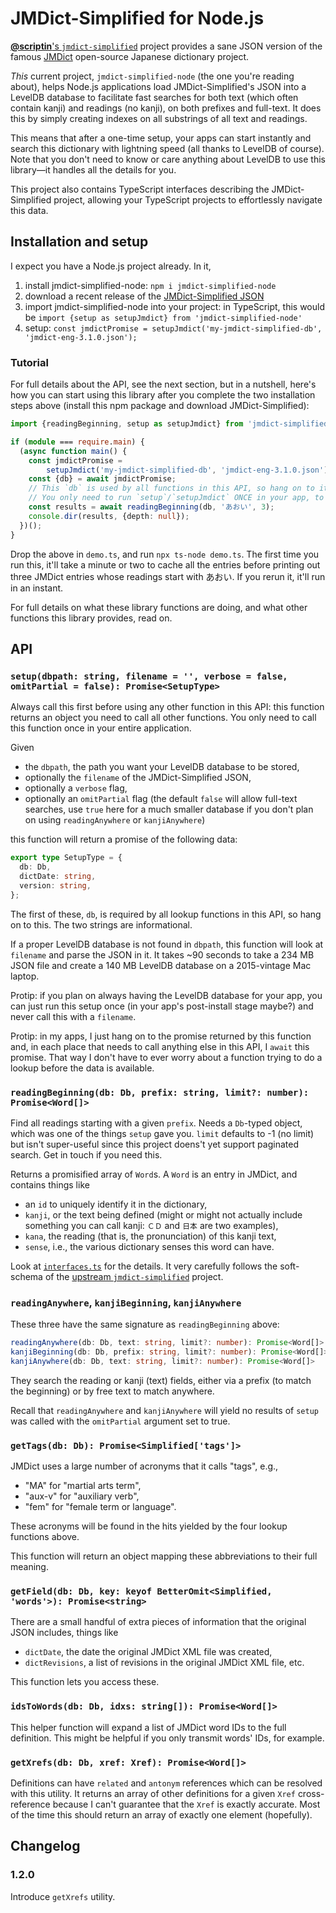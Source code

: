 # JMDict-Simplified for Node.js

[**@scriptin**'s `jmdict-simplified`](https://github.com/scriptin/jmdict-simplified) project provides a sane JSON version of the famous [JMDict](http://www.edrdg.org/jmdict/j_jmdict.html) open-source Japanese dictionary project.

*This* current project, `jmdict-simplified-node` (the one you're reading about), helps Node.js applications load JMDict-Simplified's JSON into a LevelDB database to facilitate fast searches for both text (which often contain kanji) and readings (no kanji), on both prefixes and full-text. It does this by simply creating indexes on all substrings of all text and readings.

This means that after a one-time setup, your apps can start instantly and search this dictionary with lightning speed (all thanks to LevelDB of course). Note that you don't need to know or care anything about LevelDB to use this library—it handles all the details for you.

This project also contains TypeScript interfaces describing the JMDict-Simplified project, allowing your TypeScript projects to effortlessly navigate this data.

## Installation and setup

I expect you have a Node.js project already. In it,
1. install jmdict-simplified-node: `npm i jmdict-simplified-node`
2. download a recent release of the [JMDict-Simplified JSON](https://github.com/scriptin/jmdict-simplified/releases/latest)
3. import jmdict-simplified-node into your project: in TypeScript, this would be `import {setup as setupJmdict} from 'jmdict-simplified-node'`
4. setup: `const jmdictPromise = setupJmdict('my-jmdict-simplified-db', 'jmdict-eng-3.1.0.json');`

### Tutorial
For full details about the API, see the next section, but in a nutshell, here's how you can start using this library after you complete the two installation steps above (install this npm package and download JMDict-Simplified):
```ts
import {readingBeginning, setup as setupJmdict} from 'jmdict-simplified-node';

if (module === require.main) {
  (async function main() {
    const jmdictPromise =
        setupJmdict('my-jmdict-simplified-db', 'jmdict-eng-3.1.0.json');
    const {db} = await jmdictPromise;
    // This `db` is used by all functions in this API, so hang on to it.
    // You only need to run `setup`/`setupJmdict` ONCE in your app, to get this `db`.
    const results = await readingBeginning(db, 'あおい', 3);
    console.dir(results, {depth: null});
  })();
}
```
Drop the above in `demo.ts`, and run `npx ts-node demo.ts`. The first time you run this, it'll take a minute or two to cache all the entries before printing out three JMDict entries whose readings start with あおい. If you rerun it, it'll run in an instant.

For full details on what these library functions are doing, and what other functions this library provides, read on.

## API

### `setup(dbpath: string, filename = '', verbose = false, omitPartial = false): Promise<SetupType>`
Always call this first before using any other function in this API: this function returns an object you need to call all other functions. You only need to call this function once in your entire application.

Given
- the `dbpath`, the path you want your LevelDB database to be stored,
- optionally the `filename` of the JMDict-Simplified JSON,
- optionally a `verbose` flag,
- optionally an `omitPartial` flag (the default `false` will allow full-text searches, use `true` here for a much smaller database if you don't plan on using `readingAnywhere` or `kanjiAnywhere`)

this function will return a promise of the following data:
```ts
export type SetupType = {
  db: Db,
  dictDate: string,
  version: string,
};
```
The first of these, `db`, is required by all lookup functions in this API, so hang on to this. The two strings are informational.

If a proper LevelDB database is not found in `dbpath`, this function will look at `filename` and parse the JSON in it. It takes ~90 seconds to take a 234 MB JSON file and create a 140 MB LevelDB database on a 2015-vintage Mac laptop.

Protip: if you plan on always having the LevelDB database for your app, you can just run this setup once (in your app's post-install stage maybe?) and never call this with a `filename`.

Protip: in my apps, I just hang on to the promise returned by this function and, in each place that needs to call anything else in this API, I `await` this promise. That way I don't have to ever worry about a function trying to do a lookup before the data is available.

### `readingBeginning(db: Db, prefix: string, limit?: number): Promise<Word[]>`
Find all readings starting with a given `prefix`. Needs a `Db`-typed object, which was one of the things `setup` gave you. `limit` defaults to -1 (no limit) but isn't super-useful since this project doens't yet support paginated search. Get in touch if you need this.

Returns a promisified array of `Word`s. A `Word` is an entry in JMDict, and contains things like
- an `id` to uniquely identify it in the dictionary,
- `kanji`, or the text being defined (might or might not actually include something you can call kanji: `ＣＤ` and `日本` are two examples),
- `kana`, the reading (that is, the pronunciation) of this kanji text,
- `sense`, i.e., the various dictionary senses this word can have.

Look at [`interfaces.ts`](./interfaces.ts) for the details. It very carefully follows the soft-schema of the [upstream `jmdict-simplified`](https://github.com/scriptin/jmdict-simplified) project.

### `readingAnywhere`, `kanjiBeginning`, `kanjiAnywhere`
These three have the same signature as `readingBeginning` above:
```ts
readingAnywhere(db: Db, text: string, limit?: number): Promise<Word[]>
kanjiBeginning(db: Db, prefix: string, limit?: number): Promise<Word[]>
kanjiAnywhere(db: Db, text: string, limit?: number): Promise<Word[]>
```
They search the reading or kanji (text) fields, either via a prefix (to match the beginning) or by free text to match anywhere.

Recall that `readingAnywhere` and `kanjiAnywhere` will yield no results of `setup` was called with the `omitPartial` argument set to true.

### `getTags(db: Db): Promise<Simplified['tags']>`
JMDict uses a large number of acronyms that it calls "tags", e.g.,
- "MA" for "martial arts term",
- "aux-v" for "auxiliary verb",
- "fem" for "female term or language".

These acronyms will be found in the hits yielded by the four lookup functions above.

This function will return an object mapping these abbreviations to their full meaning.

### `getField(db: Db, key: keyof BetterOmit<Simplified, 'words'>): Promise<string>`
There are a small handful of extra pieces of information that the original JSON includes, things like
- `dictDate`, the date the original JMDict XML file was created,
- `dictRevisions`, a list of revisions in the original JMDict XML file, etc.

This function lets you access these.

### `idsToWords(db: Db, idxs: string[]): Promise<Word[]>`
This helper function will expand a list of JMDict word IDs to the full definition. This might be helpful if you only transmit words' IDs, for example.

### `getXrefs(db: Db, xref: Xref): Promise<Word[]>`
Definitions can have `related` and `antonym` references which can be resolved with this utility. It returns an array of other definitions for a given `Xref` cross-reference because I can't guarantee that the `Xref` is exactly accurate. Most of the time this should return an array of exactly one element (hopefully).

## Changelog

### 1.2.0

Introduce `getXrefs` utility.
